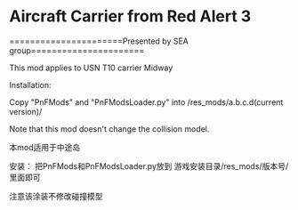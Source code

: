 ﻿# Aircraft Carrier from Red Alert 3


======================Presented by SEA group======================


This mod applies to USN T10 carrier Midway


Installation: 

Copy "PnFMods" and "PnFModsLoader.py" into /res_mods/a.b.c.d(current version)/


Note that this mod doesn't change the collision model.

本mod适用于中途岛

安装：
把PnFMods和PnFModsLoader.py放到
游戏安装目录/res_mods/版本号/ 
里面即可

注意该涂装不修改碰撞模型
